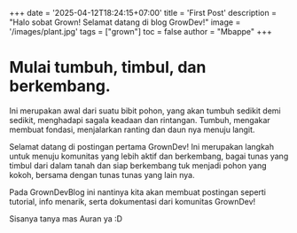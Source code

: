 +++
date = '2025-04-12T18:24:15+07:00'
title = 'First Post'
description = "Halo sobat Grown! Selamat datang di blog GrowDev!"
image = '/images/plant.jpg'
tags = ["grown"]
toc = false
author = "Mbappe"
+++

# Mulai tumbuh, timbul, dan berkembang. 

Ini merupakan awal dari suatu bibit pohon, yang akan tumbuh sedikit demi sedikit, menghadapi sagala keadaan dan rintangan. Tumbuh, mengakar membuat fondasi, menjalarkan ranting dan daun nya menuju langit. 

Selamat datang di postingan pertama GrownDev! Ini merupakan langkah untuk menuju komunitas yang lebih aktif dan berkembang, bagai tunas yang timbul dari dalam tanah dan siap berkembang tuk menjadi pohon yang kokoh, bersama dengan tunas tunas yang lain nya.

Pada GrownDevBlog ini nantinya kita akan membuat postingan seperti tutorial, info menarik, serta dokumentasi dari komunitas GrownDev!

Sisanya tanya mas Auran ya :D

